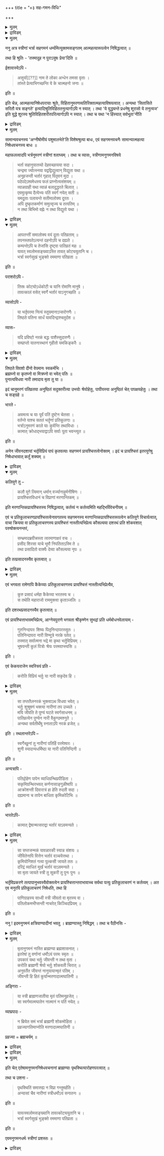 +++
title = "०३ सह-गमन-विधिः"

+++

<details><summary>मूलम्</summary>

अथ सहगमनविधिः ॥

कन्याविवाहसमये वाचयेयुरिति द्विजाः ।  
भर्तुस्सहचरी भूयाः जीवतोऽजीवतोऽपि वा ॥

इति ॥

शङ्खोऽपि – 

> मृते भर्तरि या नारी समारोहेद्धुताशनम् ।  
साऽरुन्धतीसमाचारा स्वर्गलोके महीयते ॥

</details>



<details><summary>द्राविडम्</summary>

**सहगमन विधि**

पॆण्णिन् विवाह समयत्तिल्, प्पाम्हणर्गळ् इव्विदम् सॊल्लवेण्डुम्. पॆण्णे? भर्त्ता जीवित्तिरुक्कुम् पॊऴुदुम्, पिऱगुम् अवनुक्कुक्कूड इरुप्पवळाय् आगक्कडवाय् ऎण्ड्रु.

सङ्गरुम्:--भर्त्ता इऱन्दवुडन् ऎन्द स्त्री अक्नि
प्रवेसम् सॆय्गिण्ड्राळो, अवळ् अरुन्ददिक्कुच् चममानवळ्,
स्वर्क्कलोकदिल् सिऱप्पैयडैगिऱाळ्.
</details>


<details open><summary>मूलम्</summary>

ननु अत्र स्त्रीणां भर्त्रा सहगमनं धर्म्यमित्युक्तमसङ्गतम् आत्महत्यारूपत्वेन निषिद्धत्वात् ॥

तथा हि श्रुतिः - 'तस्मादुह न पुराऽयुषः प्रेया'दिति ॥

ईशावास्येऽपि - 

> असुर्या[[??]] नाम ते लोका अन्धेन तमसा वृताः ।  
तांस्ते प्रेत्याभिगच्छन्ति ये के चात्महनो जनाः ॥

इति ॥

इति चेन्न, आत्महत्यानिषेधपरायाः श्रुतेः, विहितानुमरणव्यतिरिक्तात्महत्याविषयत्वात् । अन्यथा 'सितासिते सरितौ यत्र सङ्गते' इत्यादिश्रुतिविहिततनुत्यागोऽपि न स्यात् । तथा 'ये युद्ध्यन्ते प्रधनेषु शूरासो ये तनुत्यज' इति युद्धे शूरस्य श्रुतिविहितशरीरपरित्यागोऽपि न स्यात् । तथा च यथा 'न हिंस्यात् सर्वभूता'नीति
</details>

<details><summary>द्राविडम्</summary>

ओय्! इङ्गु स्त्रीगळुक्कु,भर्त्तावोडु मरिप्पदु धर्म्यमॆण्ड्रु सॊल्लियदु पॊरुन्दाददु. आत्महत्यारूबमानदाल्, निषेदिक्कप्पट्टिरुप्पदाल्.

अव्विदम् श्रुति उळ्ळदु :- 'आगैयाल् आयुळुक्कु मुन् तानागच् चागक्कूडादु' ऎण्ड्रु.

ईसावास्यत्तिलुम् : 'कॊडिय इरुळाल् सूऴप्पट्ट
असुर्यङ्गळॆण्ड्रु प्रसिद्धङ्गळान उलगङ्गळ् उळ्ळन.
ऎन्द जनङ्गळ् तन्नैक्कॊण्ड्रु कॊण्डवर्गळो, अवर्गळ्
इऱन्द पिऱगु, अन्द उलगङ्गळै अडैगिण्ड्रनर् ऎण्ड्रु
इरुप्पदाल्, ऎनिल्, अदु इल्लै. आत्महत्यैयै निषेदिक्कुम्
श्रुति, सास्त्र विहिदमान अनुमरणत्तैत् तविर्त्त आत्म
हत्यम् विषयमानदाल्. इव्विदमिल्लाविडिल्, 'सिदासिदे'
ऎन्बदु मुदलिय श्रुतिगळाल् विधिक्कप्पट्ट शरीरत्यागमुम्
सित्तिक्कादु. अव्विदमे, ’येयुत्यन्दे ’ ऎण्ड्रु युत्तत्तिल्
सूरनुक्कु वेदविहिदमान शरीर परित्यागमुम् सित्तिक्कादु.
अव्विदमानदाल्, ऎव्विदम् 'ऎन्द प्राणियैयुम् हिम्सिक्कक्
कूडादु' ऎण्ड्र सामान्य वसनत्तिऱ्‌कु, 'अक्नीषोमीयमान
पसुवै आलबनम् सॆय्यवेण्डुम्' ऎण्ड्र विशेषश्रुतियाल्
</details>



<details open><summary>मूलम्</summary>

सामान्यवचनस्य 'अग्नीषोमीयं पशुमालभेते'ति विशेषश्रुत्या बाधः,
एवं सहगमनवचनैः सामान्यात्महत्या निषेधवचनस्य बाधः ॥

महाफलत्वादपि भर्त्रनुमरणं स्त्रीणां श्लाघ्यम् । तथा च व्यासः, स्त्रीणामनुगमनविषये

> भर्ता सहानुयातव्यो देहवच्छायया सदा ।  
चन्द्रमा ज्योत्स्नया यद्वद्विद्युत्वान् विद्युता यथा ॥  
अनुव्रजन्ती भर्तारं गृहात् पितृवनं मुदा ।  
पदेपदेऽश्वमेधस्य फलं प्राप्नोत्यसंशयम् ॥  
व्याळग्राही यथा व्याळं बलादुद्धरते बिलात् ।  
एवमुत्कृष्य दैत्येभ्यः पतिं स्वर्गं नयेत् सती ॥  
यमदूताः पलायन्ते सतीमालोक्य दूरतः ।  
अपि दुष्कृतकर्माणं समुत्सृज्य च तत्पतिम् ॥  
न तथा बिभिमो वह्नेः न तथा विद्युतो यथा ।  
</details>

<details><summary>द्राविडम्</summary>

पादमो, इव्विदम्, अनुमाणवसनङ्गळाल्, सामान्यमान आत्महत्यानिषेदवसनत्तिऱ्‌कुप् पादम्.

महाबलप्रदमानदालुम् भर्त्तावुडन् अनुमरणम् सॆय्दल् स्त्रीगळुक्कु च्लाक्यमागुम्. अव्विदमे व्यासर्, स्त्रीगळिन् अनुगमनविषयत्तिल्

निऴल्देहत्तुडन् सॆल्वदुबोलुम्, निलवु चन्द्रनुडन् पोलुम्,
मिन्नल् मेगत्तुडन् पोलुम् भर्त्तावै विडादु कूडवे
सॆल्लवेण्डुम्. भर्त्तावै अनुगमनम् सॆय्वदऱ्‌काग
वीट्टिनिण्ड्रुम् च्मसानत्तिऱ्‌कु नडन्दु सॆल्लुम् पदिव्रदै,
ऒव्वॊरु अडियिलुम् अच्वमेदत्तिन् पलत्तै अडैगिण्ड्राळ्.
सम्सयमिल्लै. पाम्बैप् पिडिप्पवन्, पॊन्दिनिण्ड्रुम्
ऎप्पडिप् पलात्कारमाय्प् पाम्बै इऴुक्किण्ड्रानो, अव्विदम्,
परिव्रदैयागियवळ् तन् भर्त्तावै यमदूदर्गळिडमिरुन्दु
इऴुत्तु, स्वर्क्कलोकत्तै अडैविक्किण्ड्राळ्. यमदूदर्गळ्
पदिव्रदैयैक् कण्डवुडन्, पाबियानालुम् अवळिन् पदियै
विट्टुविट्टुत् तूरत्तिल् ओडुगिऱार्गळ्. यमदूदर्गळागिय नाङ्गळ्,
अक्नियिनिण्ड्रुम् अव्विदम् पयमडैयोम्, मिन्नलिनिण्ड्रुम्
</details>



<details open><summary>मूलम्</summary>

> आपतन्तीं समालोक्य वयं दूताः पतिव्रताम् ॥  
तपनस्तपतेऽत्यन्तं दहनोऽपि च दह्यते ।  
कम्पन्तेऽपि च तेजांसि दृष्ट्वा पातिव्रतं महः ॥  
यावत् स्वलोमसङ्ख्याऽस्ति तावत् कोट्ययुतानि च ।  
भर्त्रा स्वर्गसुखं भुङ्क्ते रममाणा पतिव्रता ॥

इति ॥

पराशरोऽपि -

> तिस्रः कोट्योऽर्धकोटी च यानि रोमाणि मानुषे ।  
तावत्कालं वसेत् स्वर्गे भर्तारं याऽनुगच्छति ॥

व्यासोऽपि -

> या भर्तृपरमा नित्यं स्तूयमानाऽप्सरोगणैः ।  
तिष्ठते पतिना सार्धं यावदिन्द्राश्चतुर्दश ॥

व्यासः-

> यदि प्रविष्टो नरकं बद्धः पाशैस्सुदारुणैः ।  
सम्प्राप्तो यातनास्थानं गृहीतो यमकिङ्करैः ॥

</details>

<details><summary>द्राविडम्</summary>

अव्विदम् पयमडैयोम्. वरुगिण्ड्र पदिव्रदैयैक्कण्डु ऎव्विदम् पयमडैवोमो. पदिव्रदैयिनुडैय तेजस्सैक्कण्डाल्, सूर्यनुम् ताबत्तैयडैगिऱान्. अक्नियुम् ताहत्तैयडैगिऱान्. मट्रत् तेजस्सुगळुम् नडुङ्गुगिण्ड्रन. अनुगमनम् सॆय्द पदिव्रदै, तन् तेहत्तिल् ऎव्वळवु रोमङ्गळुळ्ळनवो अव्वळवु कोडिप्पदिनायिरम् वरुषगालम्वरैयिल्, स्वर्क्कलोकत्तिल् भर्त्तावुडन् क्रीडिप्पवळाय् सुगत्तै अनुबविप्पाळ्.

परासररुम्-

> ऎवळ् भर्त्तावै अनुसरित्तु मरिक्किण्ड्राळो अवळ्, पुरुषनिडम् उळ्ळ 3½ कोडि सोमङ्गळ् कणक्कुळ्ळ कालम्वरैयिल् स्वर्क्कत्तिल् वसिप्पाळ्.

व्यासरुम्:-

> ऎवळ् भर्त्तावै अनुगमनम् सॆय्दवळो अवळ् अप्रस्सुगळाल् तुदिक्कप्पट्टवळाय्, 14-इन्द्रर्गळिन् कालम्वरैयिल् पदियुडन् स्वर्क्कलोकत्तिल् वसिप्पाळ्.

व्यासर्:-

> नरगत्तै अडैन्दवनायिनुम्, पयङ्गर पासङ्गळाल् कट्टप्पट्टवनायिनुम्, यमदूदर्गळाल् पिडिक्कप्पट्टवनायिनुम्, तीव्रनरगत्तैयडैन्दवनायिनुम्, परवसनाय्त्
</details>



<details open><summary>मूलम्</summary>

तिष्ठते विवशो दीनो वेपमानः स्वकर्मभिः ।  
ब्रह्मघ्नो वा कृतघ्नो वा मित्रघ्नो वा भवेत् पतिः ॥  
पुनात्यविधवा नारी तमादाय मृता तु या ॥

इदं चानुमरणं पतिव्रतया अनुष्ठितं सदुक्तरीत्या उभयोः श्रेयोहेतुः,
पापीयस्या अनुष्ठितं चेत् पापक्षयहेतुः । तथा च सङ्ग्रहे ॥

भारते -

> अवमत्य च याः पूर्वं पतिं दुष्टेन चेतसा ।  
वर्तन्ते याश्च सततं भर्तॄणां प्रतिकूलगाः ॥  
भर्त्राऽनुमरणं काले याः कुर्वन्ति तथाविधाः ।  
कामात् क्रोधाद्भयाद्वाऽपि सर्वाः पूता भवन्त्युत ॥

इति ॥

अनेन जीवनदशायां भर्तृविप्रियं पापं कृतवत्याः सहगमनं प्रायश्चित्तत्वेनोक्तम् । इदं च प्रायश्चित्तं इतरयुगेषु निषेधाभावात् कर्तुं शक्यम् ॥
</details>

<details><summary>द्राविडम्</summary>

नयत् तन् विनैगळाल् नडुङ्गियवनाय् इरुप्पिनुम्, प्रबहक्ननायिनुम्, क्रुदक्ननायिनुम्, मित्रक्ननायिनुम्, पदियै अनुमरणम्सॆय्द पदिव्रदै, पाबियान तन् पदियैच् चुत्तनाक्कुगिण्ड्राळ्.

इन्द अनुमरणम् पदिव्रदैयाल् अनुष्टिक्कप्पट्टाल् सॊल्लियबडि इरुवरुक्कुम् नन्मैक्कुक् कारणमागिण्ड्रदु. पाबमुडैयवळाल् अनुष्टिक्कप्पट्टाल् पाब क्षयत्तिऱ्‌कुक् कारणमागिण्ड्रदु. अव्विदमे सङ्ग्रहत्तिल्. पारदत्तिल्:- 

> ऎवर्गळ् तुष्टमान मनदिनाल् पदियै अवमदित्तुळ्ळवरो, ऎवर्गळ् ऎप्पॊऴुदुम् भर्त्ताक्कळुक्कु प्रदिगूलमागवे नडक्किण्ड्रनर्गळो अन्द स्त्रीगळुम् कामत्तालो, क्रोदत्तालो, पयत्तालो, भर्त्तावोडु अनुमरणम् सॆय्दाल् ऎल्लोरुम् सुत्तैगळागिण्ड्रनर्.

इदनाल् जीवदसैयिल् भर्त्तावुक्कुम् विप्रियम् सॆय्दवळुक्कु
अनुमरणम् प्रायच्चित्तमॆण्ड्रु सॊल्लप्पट्टदु.
इन्द प्रायच्चित्तम्, मट्र युगङ्गळिल् निषेदमिल्लाददाल् सॆय्यत्तगुन्ददागुम्.
</details>



<details open><summary>मूलम्</summary>

कलियुगे तु – 

> कलौ युगे त्विमान् धर्मान् वर्ज्यानाहुर्मनीषिणः ।  
प्रायश्चित्तविधानं च विप्राणां मरणान्तिकम् ॥

इति मरणान्तिकप्रायश्चित्तस्य निषिद्धत्वात्, कर्तव्यं न कर्तव्यमिति
महद्भिर्विवेचनीयम् ॥

एवं च प्रतिकूलाचरणप्रायश्चित्तत्वेनावगतस्य सहगमनस्य मरणान्तिकप्रायश्चित्तरूपत्वेन कलियुगे विचार्यत्वात्, वाचा क्रियया वा प्रतिकूलाचरणस्य प्रायश्चित्तं नास्तीत्यभिप्रेत्य कौसल्यया दशरथं प्रति शोकवशात् परुषोक्त्यनन्तरं, 

> सम्भ्रमादब्रवीत्त्रस्ता त्वरमाणाक्षरं वचः ।  
प्रसीद शिरसा याचे भूमौ निपतिताऽस्मि ते ॥  
तथा प्रसादितो वाक्यैः देव्या कौसल्यया नृपः ॥

इति तत्प्रसादनस्यैव कृतत्वात् ॥

</details>

<details><summary>द्राविडम्</summary>

कलियुगत्तिलो, 'कलियुगत्तिलो इन्दत् धर्मङ्गळै वर्ज्यङ्गळागप् पुत्तिमान्गळ् सॊल्लुगिण्ड्रनर्, मरणान्दिगप्रायच्चित्तमुम् कूडादु" ऎण्ड्रु, मरणान्दिगप्रायच्चित्तम् निषित्तमायिरुप्पदाल्, इदु सॆय्यत् तगुन्ददा, तगाददा, ऎण्ड्रु महान्गळाल् विसारिक्कत् तगुन्ददु.

इव्विदमिरुप्पदाल्, प्रदिगूलासरणत्तिऱ्‌कु प्रायच्चित्त मॆण्ड्रऱियप्पट्ट सहगमनम् मरणान्दिग प्रायच्चित्त रूबमागियदाल् विसार्यमागियदाल्, वाक्किनालो, क्रियैयिनालो सॆय्द प्रदिगूलासरणत्तिऱ्‌कु प्रायच्चित्तम् इल्लै ऎण्ड्रु अबिप्रायत्तैयडैन्दु, कौसल्बैयाल्, तसरदरै नोक्कि, सोगवसत्ताल् कडुञ्जॊऱ्‌कळ् सॊल्लिय पिऱगु, "पयन्दवळाय्, परबरप्पुडन् वेगमुळ्ळ वर्णङ्गळुडैब वार्त्तैयैच् चॊन्नाळ्. अनुग्रहिक्क वेण्डुम्, तलैयाल् वेण्डुगिऱेन्. पूमियिल् विऴुन्दुळ्ळेन्. अव्विदम् कौसल्यैयाल् अरसन् वेण्डिक् कॊळ्ळप्पट्टान्" ऎण्ड्रु उळ्ळ क्रन्दत्ताल् अवनै प्रसादनम् सॆय्ददागवे तॆरिगिण्ड्रदु.
</details>



<details open><summary>मूलम्</summary>

एवं भगवता रामेणापि कैकेय्याः प्रतिकूलाचरणस्य प्रायश्चित्तं नास्तीत्यभिप्रेत्यैव,

> कुरु प्रसादं धर्मज्ञ कैकेय्या भरतस्य च ।  
स तथेति महाराजो राममुक्त्वा कृताञ्जलिः ॥

इति दशरथप्रसादनस्यैव कृतत्वात् ॥

एवं प्रायश्चित्ताभावमभिप्रेत्य, आग्नेयपुराणे भगवता श्रीकृष्णेन सुभद्रां प्रति धर्मबोधनवेलायाम् -

> गुरुनिन्दापरः शिष्यः पितृनिन्दापरस्सुतः ।  
पतिनिन्दापरा नारी विण्मूत्रे नरके पतेत् ॥  
तस्मात् सर्वात्मना भद्रे मा कृथा भर्तुविप्रियम् ।  
भूषयन्ती कुलं पित्रोः श्रेयः परमवाप्स्यसि ॥

इति ।  

एवं केकयराजेन स्वस्त्रियं प्रति - 

> करोति विप्रियं भर्तुः या नारी सकृदेव हि ।  
</details>

<details><summary>द्राविडम्</summary>

इव्विदम्, पगवानागिय रामनुम्, कैगेयी तसरदरुक्कुच् चॆय्द प्रदिगूलासरणत्तिऱ्‌कु प्रायच्चित्तमिल्लै ऎण्ड्रु अबिप्रायप् पट्टे, "धर्मऱिन्दवरे! कैगेयिक्कुम् परदनुक्कुम् अनुग्रहम् सॆय्वीराग" ऎण्ड्रार्. अन्द महाराजनुम् अव्विदमे सॆय्गिऱेन् ऎण्ड्रार्, ऎण्ड्रबडि, तसादनै प्रसादनम् सॆय्दार् ऎण्ड्रुळ्ळदु.

इव्विदम् परायच्चित्तमिल्लै ऎन्बदै मनदिऱ्‌ कॊण्डे, आक्नेयबुराणत्तिल् क्रुष्णबगवानाल्, सुबत्रैक्कुत् धर्मोबदेसम् सॆय्युम्बोदु, 'कुरुनिन्दै सॆय्युम् सिष्यनुम्, पिदावै निन्दिक्कुम् पिळ्ळैयुम्, पदियै निन्दिक्कुम् स्त्रीयुम् विण्मूत्र मॆन्नुम् नागत्तिल् विऴुवार्गळ्. आगैयाल् ऎव्विदत्तालुम् भर्त्तावुक्कु अप्रियत्तैच् चॆय्यादे. ओ सुबत्रे! इव्विदमिरुन्दाल्, मागाबिदाक्कळिन् कुलङ्गळै अलङ्गरिप्पवळाय् मिगवुम् नन्मैयै अडैवाय् ऎनप्पट्टदु.

इव्विदमे केगयराजनाल् तन् मनैवियैप् पट्रि, "ऎन्द स्त्री भर्त्तावुक्कु ऒरु मुऱैयावदु अनिष्टत्तैच् चॆय्गिऱाळो
</details>



<details open><summary>मूलम्</summary>

> सा तप्ततैलनरकं भुक्त्वाऽथ विधवा भवेत् ॥  
भर्तुः शुश्रूषणं भक्त्या नारीणां तप उच्यते ।  
मयि जीवति ते पुण्यं घटते स्वर्गसाधनम् ॥  
पातिव्रत्येन पुण्येन नारी वैकुण्ठमश्नुते ।  
अन्यथा सर्वतीर्थेषु स्नाताऽपि नरकं व्रजेत् ॥

इति । स्थलान्तरेऽपि – 

> स्वर्गेच्छूनां तु नारीणां पतिर्हि परमेश्वरः ।  
शुनी स्यादन्यधर्मिष्ठा या नारी पतिनिन्दिनी ॥

इति ॥

अन्यत्रापि -

> पतिद्रोहेण पापेन व्याधिग्रन्थिप्रपीडिता ।  
सकृमिग्रन्थिरभवत् कर्णनासाङ्गुळीष्वपि ॥  
आक्रोशन्ती दिवारात्रं हा हेति रुदती सदा ।  
दह्यमाना च तापेन बाधिता कृमिकोटिभिः ॥

इति ॥

भारतेऽपि-

> कामात् द्वेषान्मत्सराद्वा भर्तारं याऽवमन्यते ।  
</details>

<details><summary>द्राविडम्</summary>

अवळ् तप्तदैलमॆनुम् नरगत्तै अनुबवित्तुप् पिऱगु पिऱवियिल् विदवैयाग आवाळ्. पक्तियुडन् भर्त्तावुक्कुप् पणिविडै सॆय्वदे स्त्रीगळुक्कुत् तवमॆनप् पडुगिऱदु. नान् जीवित्तिरुन्दाल्, उनक्कु स्वर्क्कसादनमान पुण्यम् किडैक्कुम्. स्त्री, पादिव्रत्य पुण्यत्ताल् वैगुण्डत्तै अडैवाळ्. पादिव्रत्य मिल्लादवळ् सगल तीर्त्तङ्गळिलुम् स्नानम् सॆय्दवळायिनुम् नरगत्तैयडैवाळ्' ऎण्ड्रार्.

मट्रॊरु स्तलत्तिलुम् -

> स्वर्क्कत्तै विरुम्बुम् स्त्रीगळुक्कुप् पदिये परमेच्वरन्. ऎन्द स्त्री पदिबै निन्दिप्पवळाय् मट्रत् कर्मङ्गळै अनुष्टिक्किण्ड्राळो अवळ् मऱु पिऱप्पिल् नायाय् आवाळ्.

मट्रोरिडत्तिलुम्:-

> पदित्रोहमॆनुम् पाबत्ताल् अवळ्, व्यादिक्रन्दियिनाल् पीडिक्कप्पट्टु, पिऱगु कादु, मूक्कु, विरल्गळ् इवैगळिलुम् क्रिमि क्रन्दियुडैयवळाय् आनाळ्. पगलिलुमिरविलुम् कूवुगिण्ड्रवळाय्, ऎप्पॊऴुदुम् अऴुबवळाय्, ताबत्ताल् तहिक्कप्पट्टवळाय्, कोडिक्कणक्कान पुऴुक्कळाल् पादिक्कप्पट्टवळाय् आनाळ्.

पारदत्तिलुम्:-

> ऎवळ्, कामत्तालो, त्वेषत्तालो,
</details>



<details open><summary>मूलम्</summary>

> सा सप्तजन्मकं यावन्नारकी स्यान्न संशयः ॥  
जीवितेनापि वित्तेन भर्तारं वञ्चयेत्तथा ।  
कृमियोनिशतं गत्वा पुल्कसी जायते ततः ॥  
दरिद्रं व्याधितं मूर्खं भर्तारं याऽवमन्यते ।  
सा मृता जायते स्त्री तु सूकरी तु पुनः पुनः ॥

भर्तृविप्रकरणे तत्पापानुभवस्यैवोक्तत्वेन प्रायश्चित्तान्तराभावाच्च सर्वथा पत्युः प्रतिकूलाचरणं न कर्तव्यम् । अत एव मनुरपि प्रतिकूलाचरणं निषेधति, तथा हि 

> पाणिग्राहस्य साध्वी स्त्री जीवतो वा मृतस्य वा ।  
पतिलोकमभीप्सन्ती नाचरेत् किञ्चिदप्रियम् ॥

इति ॥

ननु ! इदमनुगमनं क्षत्रियाण्यादीनां भवतु । ब्राह्मण्यास्तु निषिद्धम् । तथा च पैठीनसिः -
</details>

<details><summary>द्राविडम्</summary>

मत्सरत्तालो भर्त्तावै अवमदिक्किण्ड्राळो अवळ् एऴु जन्मङ्गळ् वरैयिल् नरगत्तैयडैवाळ्, सम्सयमिल्लै ऎवळ्, उयिरालो, पणत्तालो भर्त्तावै वञ्जिप्पाळो अवळ् नूऱु पिऱविगळिल् पुऴुवाय्प् पिऱन्दु पिऱगु सण्डाळियाय्प् पिऱप्पाळ्. ऎवळ् तरित्रन्, अल्लदु व्यादियुळ्ळवन्, अल्लदु मूर्क्कनान पदियै अवमदिक्किण्ड्राळो अवळ् इऱन्द पिऱगु पॆण् पण्ड्रियाय्प् पल मुऱै पिऱप्पाळ्.

भर्त्तावुक्कु अप्रियम् सॆय्युम् विषयत्तिल् अन्दप् पाबत्तिऱ्‌कु अनुबवत्तैये सॊल्लियिरुप्पदालुम्, वेऱु प्रायच्चित्तमिल्लाददालुम्, ऎव्विदत्तालुम् पदिक्कु प्रदिगूल करणम् कूडादु. आगैयाट्रान् मनुवुम् प्रदिगूलम् सॆय्वदै निषेदिक्किण्ड्रार्:-

> 'पदिव्रदैयान स्त्री, पुरुषन् पिऴैत्तिरुक्कुम्बोदुम्, इऱन्द पिऱगुम्, पदिलोकत्तै विरुम्बियवळाय्, कॊञ्जमुम् अप्रियम् सॆय्यक्कूडादु' ऎण्ड्रु.

ओय्! इन्द अनुगमनमॆन्बदु क्षत्रिय स्त्री मुदलियवर्
कळुक्कॆण्ड्रागलाम्.. प्राम्हण स्त्रीक्को निषित्तम्.
अव्विदमे पैडीनसि:-

> प्राम्हण स्त्रीक्कु इऱन्द पदियोडु
</details>



<details open><summary>मूलम्</summary>

> मृतानुगमनं नास्ति ब्राह्मण्या ब्रह्मशासनात् ।  
इतरेषां तु वर्णानां धर्मोऽयं परमः स्मृतः ॥  
उपकारं यथा भर्तुः जीवन्ती न तथा मृता ।  
करोति ब्राह्मणी श्रेयो भर्तुः शोकवती चिरात् ॥  
अनुवर्तेत जीवन्तं नानुयायान्मृतं पतिम् ।  
जीवन्ती हि हितं कुर्यान्मरणादात्मघातिनी ॥  

अङ्गिराः - 

> या स्त्री ब्राह्मणजातीया मृतं पतिमनुव्रजेत् ।  
सा स्वर्गमात्मघातेन नात्मानं न पतिं नयेत् ॥

व्याघ्रपादः -

> न म्रियेत समं भर्त्रा ब्राह्मणी शोकमोहिता ।  
प्रव्रज्यागतिमाप्नोति मरणादात्मघातिनी ॥

प्रव्रज्या = ब्रह्मचर्यम् ॥

</details>

<details><summary>द्राविडम्</summary>

अनुगमनम् कूडादु, प्रप्हाविन् आज्ञैयाल्. मट्र वर्णत्तारुक्कु इदु सिऱन्द धर्ममॆनच् चॊल्लप्पट्टुळ्ळदु. प्राम्हणी, इऱन्द भर्त्तावुडन् इऱक्कामल् जीवित्तिरुन्दाल् ऎव्वळवु उबगारम् सॆय्वाळो, अव्वळवु उबगारत्तै मरित्तदाल् सॆय्वदिल्लै. जीवित्तिरुक्कुम् भर्त्तावै अनुसरित्तु वाऴवेण्डुम्. इऱन्दाल् अवनुडन् अनुमरणम् सॆय्यक्कूडादु. जीवित्तिरुन्दाल् भर्त्तावुक्कुप् परलोक हिदमान कार्यत्तैच् चॆय्यलामल्लवा. मरित्ताल् आत्म हत्यैयैच् चॆय्दवळावाळ्.

अङ्गिरस्
</details>


<details><summary>द्राविडम्</summary>

प्राम्हणियान ऎन्द स्त्री इऱन्द पदियै अनुसरित्तु मरिक्किण्ड्राळो अवळ् आक्महत्या पाबत्ताल् तानुम् स्वर्क्कत्तै अडैवदिल्लै, पदियैयुम् अडैय वैप्पदिल्लै.

व्याक्रबादर्:-

> प्राम्हणी सोगत्ताल् मदिमयङ्गियवळाय्, भर्त्तावुडन् इऱक्कक्कूडादु. जीवित्तिरुन्दाल् सन्यास पलनैयडैवाळ्. मरित्ताल् आत्महत्यैयैच् चॆय्दवळ् आवाळ्.

इङ्गु प्रव्रज्यै ऎन्बदु प्रम्हसर्यमॆन्बदाम्.
</details>



<details open><summary>मूलम्</summary>

इति चेत् एतेषामनुगमननिषेधवचनानां ब्राह्मण्याः पृथक्चित्यारोहणपरत्वात् ॥

तथा च उशना -

> पृथक्चितिं समारुह्य न विप्रा गन्तुमर्हति ।  
अन्यासां चैव नारीणां स्त्रीधर्मोऽयं सनातनः ॥

इति ॥

> यावत्स्वलोमसङ्ख्यानि तावत्कोट्ययुतानि च ।  
भर्त्रा स्वर्गसुखं भुङ्क्ते रममाणा पतिव्रता ॥

इति ॥

एवमनुगमनधर्मः स्त्रीणां प्रशस्तः ॥

</details>


<details><summary>द्राविडम्</summary>

ऎण्ड्रुळ्ळदे यॆनिल्, अन्द अनुगमन निषेद वसनङ्गळ् प्राम्हणिक्कुत् तनिच् चिदैयिल् एऱि मरिप्पदु विषय मागियदाल्.

अव्विदमे उसनस्:- प्राम्हणी तनिच् चिदैयिल् एऱि अनुगमनम् सॆय्यक्कूडादु. मट्र वर्ण स्त्रीगळुक्कु इन्दत् धर्मम् सनादनमायुळ्ळदु. तनदु तेहत्तिल् ऎव्वळवु रोमङ्गळुळ्ळनवो अव्वळवु कोडिप् पदिनायिरम् वर्षङ्गळ् वरैयिल् भर्त्तावोडु क्रीडिप्पवळाय् स्वर्क्क सुगैत्तै अनुबविक्किण्ड्राळ्, अनुगमनम् सॆय्द पदिव्रदै. इव्विदमिरुप्पदाल् अनुगमनधर्मम् स्त्रीगळुक्कुच् चिऱन्ददे.

</details>

